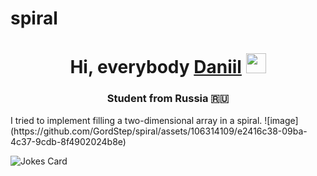 # spiral
<h1 align="center">Hi, everybody <a href="https://daniilshat.ru/" target="_blank">Daniil</a> 
<img src="https://github.com/blackcater/blackcater/raw/main/images/Hi.gif" height="32"/></h1>
<h3 align="center">Student from Russia 🇷🇺</h3>
I tried to implement filling a two-dimensional array in a spiral.
![image](https://github.com/GordStep/spiral/assets/106314109/e2416c38-09ba-4c37-9cdb-8f4902024b8e)


![Jokes Card](https://readme-jokes.vercel.app/api)
